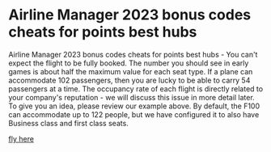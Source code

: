# Airline Manager 2023 bonus codes cheats for points best hubs

Airline Manager 2023 bonus codes cheats for points best hubs - You can't expect the flight to be fully booked. The number you should see in early games is about half the maximum value for each seat type. If a plane can accommodate 102 passengers, then you are lucky to be able to carry 54 passengers at a time. The occupancy rate of each flight is directly related to your company's reputation - we will discuss this issue in more detail later. To give you an idea, please review our example above. By default, the F100 can accommodate up to 122 people, but we have configured it to also have Business class and first class seats. 

[fly here](https://axegomod.top/airline-manager/)
